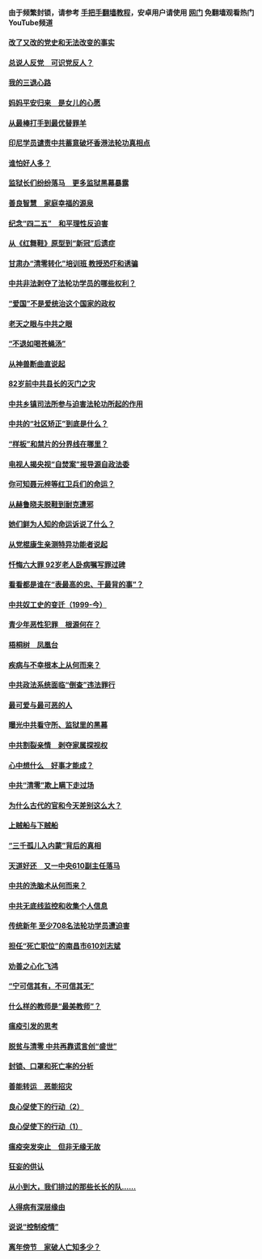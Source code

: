 #### 由于频繁封锁，请参考 [手把手翻墙教程](https://github.com/gfw-breaker/guides/wiki/)，安卓用户请使用 [网门](https://github.com/gfw-breaker/nogfw/blob/master/dl.md?t=05031200) 免翻墙观看热门YouTube频道 

#### [改了又改的党史和无法改变的事实](../pages/19/424037.md?t=05031200) 

#### [总说人反党　可识党反人？](../pages/19/423820.md?t=05031200) 

#### [我的三退心路](../pages/19/423876.md?t=05031200) 

#### [妈妈平安归来　是女儿的心愿](../pages/19/423947.md?t=05031200) 

#### [从最棒打手到最优替罪羊](../pages/19/423819.md?t=05031200) 

#### [印尼学员谴责中共蓄意破坏香港法轮功真相点](../pages/19/423902.md?t=05031200) 

#### [谁怕好人多？](../pages/19/423774.md?t=05031200) 

#### [监狱长们纷纷落马　更多监狱黑幕暴露](../pages/19/423787.md?t=05031200) 

#### [善良智慧　家庭幸福的源泉](../pages/19/423632.md?t=05031200) 

#### [纪念“四二五”　和平理性反迫害](../pages/19/423660.md?t=05031200) 

#### [从《红舞鞋》原型到“新冠”后遗症](../pages/19/423509.md?t=05031200) 

#### [甘肃办“清零转化”培训班 教授恐吓和诱骗](../pages/19/423498.md?t=05031200) 

#### [中共非法剥夺了法轮功学员的哪些权利？](../pages/19/423392.md?t=05031200) 

#### [“爱国”不是爱统治这个国家的政权](../pages/19/423029.md?t=05031200) 

#### [老天之眼与中共之眼](../pages/19/423378.md?t=05031200) 

#### [“不退如喝苍蝇汤”](../pages/19/423287.md?t=05031200) 

#### [从神兽断曲直说起](../pages/19/423201.md?t=05031200) 

#### [82岁前中共县长的灭门之灾](../pages/19/423055.md?t=05031200) 

#### [中共乡镇司法所参与迫害法轮功所起的作用](../pages/19/423064.md?t=05031200) 

#### [中共的“社区矫正”到底是什么？](../pages/19/422870.md?t=05031200) 

#### [“样板”和禁片的分界线在哪里？](../pages/19/422704.md?t=05031200) 

#### [电视人揭央视“自焚案”报导源自政法委](../pages/19/422770.md?t=05031200) 

#### [你可知聂元梓等红卫兵们的命运？](../pages/19/422848.md?t=05031200) 

#### [从赫鲁晓夫脱鞋到耐克遭邪](../pages/19/422826.md?t=05031200) 

#### [她们鲜为人知的命运诉说了什么？](../pages/19/422754.md?t=05031200) 

#### [从党棍康生亲测特异功能者说起](../pages/19/422657.md?t=05031200) 

#### [忏悔六大罪 92岁老人卧病嘱写罪过碑](../pages/19/422750.md?t=05031200) 

#### [看看都是谁在“表最高的忠、干最背的事”？](../pages/19/422703.md?t=05031200) 

#### [中共奴工史的变迁（1999-今）](../pages/19/422656.md?t=05031200) 

#### [青少年恶性犯罪　根源何在？](../pages/19/422449.md?t=05031200) 

#### [梧桐树　凤凰台](../pages/19/422442.md?t=05031200) 

#### [疾病与不幸根本上从何而来？](../pages/19/422438.md?t=05031200) 

#### [中共政法系统面临“倒查”违法罪行](../pages/19/422497.md?t=05031200) 

#### [最可爱与最可恶的人](../pages/19/422448.md?t=05031200) 

#### [曝光中共看守所、监狱里的黑幕](../pages/19/422390.md?t=05031200) 

#### [中共割裂亲情　剥夺家属探视权](../pages/19/422364.md?t=05031200) 

#### [心中想什么　好事才能成？](../pages/19/422318.md?t=05031200) 

#### [中共“清零”欺上瞒下走过场](../pages/19/422306.md?t=05031200) 

#### [为什么古代的官和今天差别这么大？](../pages/19/422228.md?t=05031200) 

#### [上贼船与下贼船](../pages/19/422276.md?t=05031200) 

#### [“三千孤儿入内蒙”背后的真相](../pages/19/422229.md?t=05031200) 

#### [天道好还　又一中央610副主任落马](../pages/19/422155.md?t=05031200) 

#### [中共的洗脑术从何而来？](../pages/19/422154.md?t=05031200) 

#### [中共无底线监控和收集个人信息](../pages/19/422039.md?t=05031200) 

#### [传统新年 至少708名法轮功学员遭迫害](../pages/19/421946.md?t=05031200) 

#### [担任“死亡职位”的南昌市610刘志斌](../pages/19/421957.md?t=05031200) 

#### [劝善之心化飞鸿](../pages/19/421164.md?t=05031200) 

#### [“宁可信其有，不可信其无”](../pages/19/421691.md?t=05031200) 

#### [什么样的教师是“最美教师”？](../pages/19/421755.md?t=05031200) 

#### [瘟疫引发的思考](../pages/19/421594.md?t=05031200) 

#### [脱贫与清零 中共再靠谎言创“盛世”](../pages/19/421590.md?t=05031200) 

#### [封锁、口罩和死亡率的分析](../pages/19/421495.md?t=05031200) 

#### [善能转运　恶能招灾](../pages/19/421334.md?t=05031200) 

#### [良心促使下的行动（2）](../pages/19/421361.md?t=05031200) 

#### [良心促使下的行动（1）](../pages/19/421302.md?t=05031200) 

#### [瘟疫突发突止　但非无缘无故](../pages/19/421281.md?t=05031200) 

#### [狂妄的供认](../pages/19/421199.md?t=05031200) 

#### [从小到大，我们排过的那些长长的队……](../pages/19/421243.md?t=05031200) 

#### [人得病有深层缘由](../pages/19/420864.md?t=05031200) 

#### [说说“控制疫情”](../pages/19/420831.md?t=05031200) 

#### [离年傍节　家破人亡知多少？](../pages/19/420563.md?t=05031200) 

